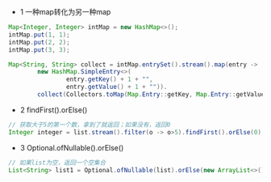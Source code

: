 - 1 一种map转化为另一种map
```java
Map<Integer, Integer> intMap = new HashMap<>();
intMap.put(1, 1);
intMap.put(2, 2);
intMap.put(3, 3);

Map<String, String> collect = intMap.entrySet().stream().map(entry ->
        new HashMap.SimpleEntry<>(
                entry.getKey() + 1 + "",
                entry.getValue() + 1 + "")).
        collect(Collectors.toMap(Map.Entry::getKey, Map.Entry::getValue));

```

- 2 findFirst().orElse()
```java
// 获取大于5的第一个数，拿到了就返回；如果没有，返回0
Integer integer = list.stream().filter(o -> o>5).findFirst().orElse(0);
```

- 3 Optional.ofNullable().orElse()
```java
// 如果list为空，返回一个空集合
List<String> list1 = Optional.ofNullable(list).orElse(new ArrayList<>());
```
